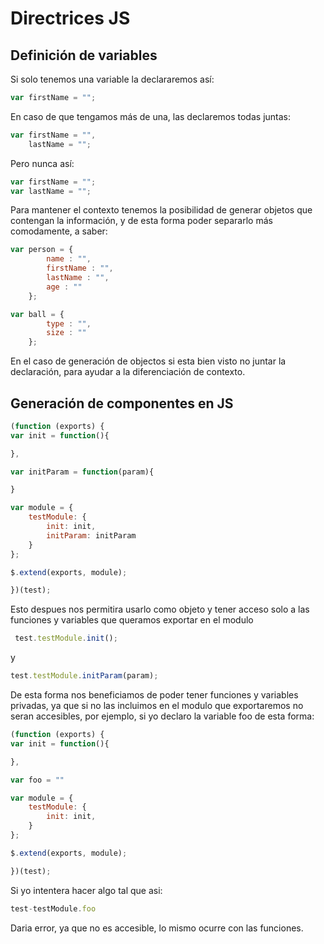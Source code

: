 # Directrices JS

## Definición de variables

Si solo tenemos una variable la declararemos así:

```js
var firstName = "";
```

En caso de que tengamos más de una, las declaremos todas juntas:

```js
var firstName = "",
    lastName = "";
```

Pero nunca así:

```js
var firstName = "";
var lastName = "";
```

Para mantener el contexto tenemos la posibilidad de generar objetos que contengan la información, y de esta forma poder separarlo más comodamente, a saber:

```js
var person = {
        name : "",
        firstName : "",
        lastName : "",
        age : ""
    };

var ball = {
        type : "",
        size : ""
    };
```

En el caso de generación de objectos si esta bien visto no juntar la declaración, para ayudar a la diferenciación de contexto.


## Generación de componentes en JS

```js
(function (exports) {
var init = function(){

},

var initParam = function(param){

}

var module = {
    testModule: {
        init: init,
        initParam: initParam
    }
};

$.extend(exports, module);

})(test);
```

Esto despues nos permitira usarlo como objeto y tener acceso solo a las funciones y variables que queramos exportar en el modulo

```js
 test.testModule.init();
```
y
```js
test.testModule.initParam(param);
```

De esta forma nos beneficiamos de poder tener funciones y variables privadas, ya que si no las incluimos en el modulo que exportaremos no seran accesibles, por ejemplo, si yo declaro la variable foo de esta forma:

```js
(function (exports) {
var init = function(){

},

var foo = ""

var module = {
    testModule: {
        init: init,
    }
};

$.extend(exports, module);

})(test);
```

Si yo intentera hacer algo tal que asi:

```js
test-testModule.foo
```
Daria error, ya que no es accesible, lo mismo ocurre con las funciones.

